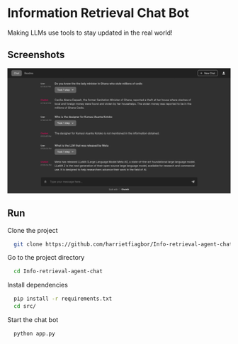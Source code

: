 
# Information Retrieval Chat Bot

Making LLMs use tools to stay updated in the real world!



## Screenshots

![App Screenshot](https://github.com/harrietfiagbor/Info-retrieval-agent-chat/blob/main/info-retrieval-bot-show-1.png)


## Run 

Clone the project

```bash
  git clone https://github.com/harrietfiagbor/Info-retrieval-agent-chat.git
```

Go to the project directory

```bash
  cd Info-retrieval-agent-chat
```

Install dependencies

```bash
  pip install -r requirements.txt
  cd src/
```

Start the chat bot

```bash
  python app.py
```


